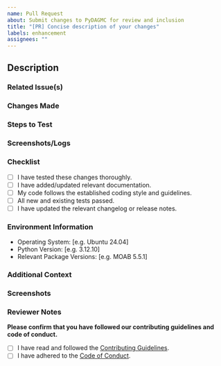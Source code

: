 ```yaml
---
name: Pull Request
about: Submit changes to PyDAGMC for review and inclusion
title: "[PR] Concise description of your changes"
labels: enhancement
assignees: ""
---
```


## Description
<!--
Explain the purpose and context of your pull request. What changes have you made and why?
-->

### Related Issue(s)

<!--
If this pull request is related to an open issue, provide the issue number and a brief description.
-->

### Changes Made

<!--
A clear and concise description of the changes you've made in this pull request.
-->

### Steps to Test

<!--
Provide step-by-step instructions on how the reviewer can test your changes:
-->

### Screenshots/Logs

<!--
If applicable, include screenshots, output logs, or other visuals that help illustrate the changes.
-->

### Checklist

- [ ] I have tested these changes thoroughly.
- [ ] I have added/updated relevant documentation.
- [ ] My code follows the established coding style and guidelines.
- [ ] All new and existing tests passed.
- [ ] I have updated the relevant changelog or release notes.

### Environment Information

- Operating System: [e.g. Ubuntu 24.04]
- Python Version: [e.g. 3.12.10]
- Relevant Package Versions: [e.g. MOAB 5.5.1]

### Additional Context

<!--
Any extra context or information that the reviewer should know about the changes.
-->

### Screenshots

<!--
If applicable, provide screenshots or visuals demonstrating the changes.
-->

### Reviewer Notes

<!--
Notes to the reviewer, if needed.
-->

**Please confirm that you have followed our contributing guidelines and code of conduct.**

- [ ] I have read and followed the [Contributing Guidelines][contributing].
- [ ] I have adhered to the [Code of Conduct][code-of-conduct].

[contributing]: ../CONTRIBUTING.md
[code-of-conduct]: ../CODE_OF_CONDUCT.md
